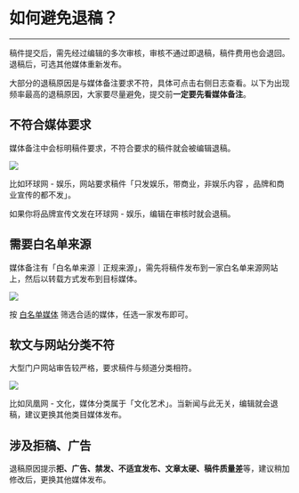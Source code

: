 # 如何避免退稿？

---
稿件提交后，需先经过编辑的多次审核，审核不通过即退稿，稿件费用也会退回。退稿后，可选其他媒体重新发布。

大部分的退稿原因是与媒体备注要求不符，具体可点击右侧日志查看。以下为出现频率最高的退稿原因，大家要尽量避免，提交前**一定要先看媒体备注**。

## 不符合媒体要求

媒体备注中会标明稿件要求，不符合要求的稿件就会被编辑退稿。

![](http://tc.seoipo.com/20180820102245.png)

比如环球网 - 娱乐，网站要求稿件「只发娱乐，带商业，非娱乐内容 ，品牌和商业宣传的都不发」。

如果你将品牌宣传文发在环球网 - 娱乐，编辑在审核时就会退稿。

## 需要白名单来源

媒体备注有「白名单来源｜正规来源」，需先将稿件发布到一家白名单来源网站上，然后以转载方式发布到目标媒体。

![](http://tc.seoipo.com/20180820103208.png)

按 [白名单媒体](/FAQ/whitelist) 筛选合适的媒体，任选一家发布即可。

## 软文与网站分类不符

大型门户网站审告较严格，要求稿件与频道分类相符。

![](http://tc.seoipo.com/20180820102627.png)

比如凤凰网 - 文化，媒体分类属于「文化艺术」。当新闻与此无关，编辑就会退稿，建议更换其他类目媒体发布。

## 涉及拒稿、广告

退稿原因提示**拒、广告、禁发、不适宜发布、文章太硬、稿件质量差**等，建议稍加修改后，更换其他媒体发布。
